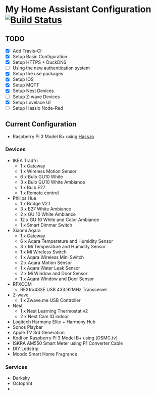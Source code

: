 # My Home Assistant Configuration [![Build Status](https://travis-ci.org/avassem85/HomeAssistantConfiguration.svg?branch=master)](https://travis-ci.org/avassem85/HomeAssistantConfiguration)

## TODO
- [x] Add Travis-CI
- [x] Setup Basic Configuration
- [x] Setup HTTPS + DuckDNS
- [ ] Using the new authentication system
- [x] Setup the use packages
- [x] Setup IOS
- [x] Setup MQTT
- [x] Setup Nest Devices
- [ ] Setup Z-wave Devices
- [x] Setup Lovelace UI
- [ ] Setup Hassio Node-Red

## Current Configuration
* Raspberry Pi 3 Model B+ using [Hass.io](https://home-assistant.io/hassio/)

### Devices

- IKEA Tradfri
    - 1 x Gateway
    - 1 x Wireless Motion Sensor
    - 6 x Bulb GU10 White
    - 3 x Bulb GU10 White Ambiance
    - 1 x Bulb E27
    - 1 x Remote control
- Philips Hue
    - 1 x Bridge V2.1
    - 3 x E27 White Ambiance
    - 2 x GU 10 White Ambiance
    - 12 x GU 10 White and Color Ambiance
    - 1 x Smart Dimmer Switch
- Xiaomi Aqara
    - 1 x Gateway
    - 6 x Aqara Temperature and Humidity Sensor
    - 3 x Mi Temperature and Humidity Sensor
    - 1 x Mi Wireless Switch
    - 1 x Aqara Wireless Mini Switch
    - 2 x Aqara Motion Sensor
    - 1 x Aqara Water Leak Sensor
    - 2 x Mi Window and Door Sensor
    - 1 x Aqara Window and Door Sensor
- RFXCOM
    - RFXtrx433E USB 433.92MHz Transceiver
- Z-wave
    - 1 x Zwave.me USB Controller
- Nest
    - 1 x Nest Learning Thermostat v2
    - 2 x Nest Cam IQ indoor
- Logitech Harmony Elite + Harmony Hub
- Sonos Playbar
- Apple TV 3rd Generation
- Kodi on Raspberry Pi 3 Model B+ using [OSMC.tv]
- ISKRA AM550 Smart Meter using P1 Converter Cable
- DIY Ledstrip
- Moodo Smart Home Fragrance 

### Services
- Darksky
- Octoprint
- 